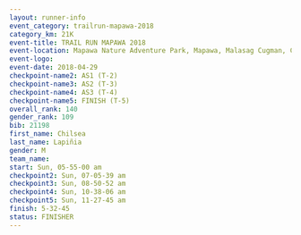 ```yaml
---
layout: runner-info 
event_category: trailrun-mapawa-2018 
category_km: 21K 
event-title: TRAIL RUN MAPAWA 2018 
event-location: Mapawa Nature Adventure Park, Mapawa, Malasag Cugman, Cagayan de Oro Philippines 
event-logo: 
event-date: 2018-04-29 
checkpoint-name2: AS1 (T-2) 
checkpoint-name3: AS2 (T-3) 
checkpoint-name4: AS3 (T-4) 
checkpoint-name5: FINISH (T-5) 
overall_rank: 140
gender_rank: 109
bib: 21198
first_name: Chilsea
last_name: Lapiñia
gender: M
team_name: 
start: Sun, 05-55-00 am
checkpoint2: Sun, 07-05-39 am
checkpoint3: Sun, 08-50-52 am
checkpoint4: Sun, 10-38-06 am
checkpoint5: Sun, 11-27-45 am
finish: 5-32-45
status: FINISHER
---
```

